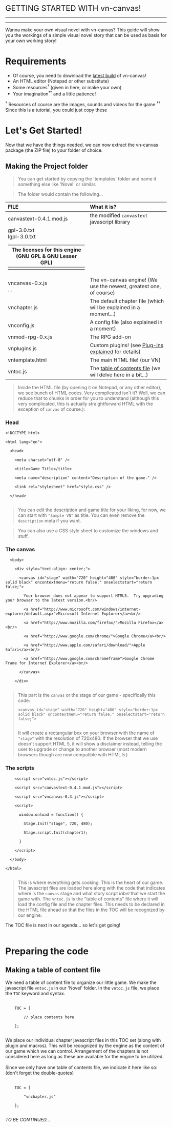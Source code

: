 <font size='5'>GETTING STARTED WITH vn-canvas!</font>

---



---

Wanna make your own visual novel with vn-canvas? This guide will show you the workings of a simple visual novel story that can be used as basis for your own working story!

# Requirements #
  * Of course, you need to download the [latest build](http://code.google.com/p/vn-canvas/downloads/list) of vn-canvas!
  * An HTML editor (Notepad or other substitute)
  * Some resources<sup>†</sup> (given in here, or make your own)
  * Your imagination<sup>††</sup> and a little patience!

<sup>†</sup> Resources of course are the images, sounds and videos for the game
<sup>††</sup> Since this is a tutorial, you could just copy these

# Let's Get Started! #
Now that we have the things needed, we can now extract the vn-canvas package (the ZIP file) to your folder of choice.
## Making the Project folder ##

> You can get started by copying the 'templates' folder and name it something else like 'Novel' or similar.

> The folder would contain the following...

| **FILE** | **What it is?** |
|:---------|:----------------|
|canvastext-0.4.1.mod.js|the modified `canvastext` javascript library|
|gpl-3.0.txt<br>lgpl-3.0.txt<table><thead><th>The licenses for this engine (GNU GPL & GNU Lesser GPL)</th></thead><tbody>
<tr><td>vncanvas-0.x.js<br>...</td><td>The vn-canvas engine! (We use the newest, greatest one, of course)</td></tr>
<tr><td>vnchapter.js</td><td>The default chapter file (which will be explained in a moment...)</td></tr>
<tr><td>vnconfig.js</td><td>A config file (also explained in a moment)</td></tr>
<tr><td>vnmod-rpg-0.x.js</td><td>The RPG add-on</td></tr>
<tr><td>vnplugins.js</td><td>Custom plugins! (see <a href='Plugins.md'>Plug-ins explained</a> for details)</td></tr>
<tr><td>vntemplate.html</td><td>The main HTML file! (our VN)</td></tr>
<tr><td>vntoc.js</td><td>The <a href='HeTOC.md'>table of contents file</a> (we will delve here in a bit...)</td></tr></tbody></table>

<blockquote>Inside the HTML file (by opening it on Notepad, or any other editor), we see bunch of HTML codes. Very complicated isn't it? Well, we can reduce that to chunks in order for you to understand (although this very complicated, this is actually straightforward HTML with the exception of <code>canvas</code> of course.):</blockquote>

<h3>Head</h3>
<pre><code>&lt;!DOCTYPE html&gt;<br>
&lt;html lang="en"&gt;<br>
  &lt;head&gt;<br>
    &lt;meta charset="utf-8" /&gt;<br>
    &lt;title&gt;Game Title&lt;/title&gt;<br>
    &lt;meta name="description" content="Description of the game." /&gt;<br>
    &lt;link rel="stylesheet" href="style.css" /&gt;<br>
  &lt;/head&gt;<br>
</code></pre>

<blockquote>You can edit the description and game title for your liking, for now, we can start with <code>"Sample VN"</code> as title. You can even remove the <code>description</code> meta if you want.</blockquote>

<blockquote>You can also use a CSS style sheet to customize the windows and stuff.</blockquote>

<h3>The canvas</h3>
<pre><code>  &lt;body&gt;<br>
    &lt;div style="text-align: center;"&gt;<br>
      &lt;canvas id="stage" width="720" height="480" style="border:1px solid black" oncontextmenu="return false;" onselectstart="return false;"&gt;<br>
        Your browser does not appear to support HTML5.  Try upgrading your browser to the latest version.&lt;br/&gt;<br>
        &lt;a href="http://www.microsoft.com/windows/internet-explorer/default.aspx"&gt;Microsoft Internet Explorer&lt;/a&gt;&lt;br/&gt;<br>
        &lt;a href="http://www.mozilla.com/firefox/"&gt;Mozilla Firefox&lt;/a&gt;&lt;br/&gt;<br>
        &lt;a href="http://www.google.com/chrome/"&gt;Google Chrome&lt;/a&gt;&lt;br/&gt;<br>
        &lt;a href="http://www.apple.com/safari/download/"&gt;Apple Safari&lt;/a&gt;&lt;br/&gt;<br>
        &lt;a href="http://www.google.com/chromeframe"&gt;Google Chrome Frame for Internet Explorer&lt;/a&gt;&lt;br/&gt;<br>
      &lt;/canvas&gt;<br>
    &lt;/div&gt;<br>
</code></pre>

<blockquote>This part is the <code>canvas</code> or the stage of our game - specifically this code:<br>
<pre><code>&lt;canvas id="stage" width="720" height="480" style="border:1px solid black" oncontextmenu="return false;" onselectstart="return false;"&gt;<br>
</code></pre>
It will create a rectangular box on your browser with the name of <code>"stage"</code> with the resolution of 720x480. If the browser that we use doesn't support HTML 5, it will show a disclaimer instead, telling the user to upgrade or change to another browser (most modern browsers though are now compatible with HTML 5.)</blockquote>

<h3>The scripts</h3>
<pre><code>    &lt;script src="vntoc.js"&gt;&lt;/script&gt;<br>
    &lt;script src="canvastext-0.4.1.mod.js"&gt;&lt;/script&gt;<br>
    &lt;script src="vncanvas-0.3.js"&gt;&lt;/script&gt;<br>
    &lt;script&gt;<br>
      window.onload = function() {<br>
        Stage.Init("stage", 720, 480);<br>
        Stage.script.Init(chapter1);<br>
      }<br>
    &lt;/script&gt;<br>
  &lt;/body&gt;<br>
&lt;/html&gt;<br>
</code></pre>

<blockquote>This is where everything gets cooking. This is the heart of our game. The javascript files are loaded here along with the code that indicates where is the <code>canvas</code> stage and what story script <i>label</i> that we start the game with. The <code>vntoc.js</code> is the "table of contents" file where it will load the config file and the chapter files. This needs to be declared in the HTML file ahead so that the files in the TOC will be recognized by our engine.</blockquote>

The TOC file is next in our agenda... so let's get going!<br>
<br>
<h1>Preparing the code</h1>

<h2>Making a table of content file</h2>

We need a table of content file to organize our little game. We make the javascript file <code>vntoc.js</code> in our 'Novel' folder. In the <code>vntoc.js</code> file, we place the <code>TOC</code> keyword and syntax.<br>
<br>
<pre><code>    TOC = [<br>
        // place contents here<br>
    ];            <br>
</code></pre>

We place our individual chapter javascript files in this TOC set (along with plugin and macros). This will be recognized by the engine as the content of our game which we can control. Arrangement of the chapters is not considered here as long as these are available for the engine to be utilized.<br>
<br>
Since we only have one table of contents file, we indicate it here like so:<br>
(don't forget the double-quotes)<br>
<br>
<pre><code>    TOC = [<br>
        "vnchapter.js"<br>
    ];            <br>
</code></pre>

<i>TO BE CONTINUED...</i>